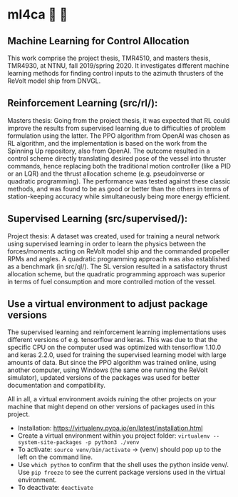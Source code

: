 # ml4ca :speedboat: :space_invader:
## Machine Learning for Control Allocation

This work comprise the project thesis, TMR4510, and masters thesis, TMR4930, at NTNU, fall 2019/spring 2020. It investigates different machine learning methods for finding control inputs to the azimuth thrusters of the ReVolt model ship from DNVGL.

## Reinforcement Learning (src/rl/):
Masters thesis: Going from the project thesis, it was expected that RL could improve the results from supervised learning due to difficulties of problem formulation using the latter. The PPO algorithm from OpenAI was chosen as RL algorithm, and the implementation is based on the work from the Spinning Up repository, also from OpenAI. The outcome resulted in a control scheme directly translating desired pose of the vessel into thruster commands, hence replacing both the traditional motion controller (like a PID or an LQR) and the thrust allocation scheme (e.g. pseudoinverse or quadratic programming). The performance was tested against these classic methods, and was found to be as good or better than the others in terms of station-keeping accuracy while simultaneously being more energy efficient.

## Supervised Learning (src/supervised/):
Project thesis: A dataset was created, used for training a neural network using supervised learning in order to learn the physics between the forces/moments acting on ReVolt model ship and the commanded propeller RPMs and angles. A quadratic programming approach was also established as a benchmark (in src/ql/). The SL version resulted in a satisfactory thrust allocation scheme, but the quadratic programming approach was superior in terms of fuel consumption and more controlled motion of the vessel.

## Use a virtual environment to adjust package versions

The supervised learning and reinforcement learning implementations uses different versions of e.g. tensorflow and keras. This was due to that the specific CPU on the computer used was optimized with tensorflow 1.10.0 and keras 2.2.0, used for training the supervised learning model with large amounts of data. But since the PPO algorithm was trained online, using another computer, using Windows (the same one running the ReVolt simulator), updated versions of the packages was used for better documentation and compatibility.

All in all, a virtual environment avoids ruining the other projects on your machine that might depend on other versions of packages used in this project.

- Installation: https://virtualenv.pypa.io/en/latest/installation.html
- Create a virtual environment within you project folder: `virtualenv --system-site-packages -p python3 ./venv`
- To activate: `source venv/bin/activate` -> (venv) should pop up to the left on the command line.
- Use `which python` to confirm that the shell uses the python inside venv/. Use `pip freeze` to see the current package versions used in the virtual environment.
- To deactivate: `deactivate`